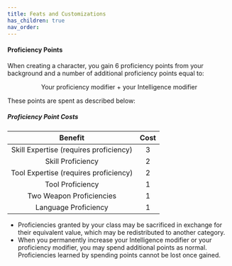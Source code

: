 ```yaml
---
title: Feats and Customizations
has_children: true
nav_order: 
---
```


#### Proficiency Points
When creating a character, you gain 6 proficiency points from your background and a number of additional proficiency points equal to:

<center>

Your proficiency modifier + your Intelligence modifier

</center>

These points are spent as described below:

##### Proficiency Point Costs
| Benefit | Cost |
|:-------:|:----:|
| Skill Expertise (requires proficiency) | 3 |
| Skill Proficiency | 2 |
| Tool Expertise (requires proficiency) | 2 |
| Tool Proficiency | 1 |
| Two Weapon Proficiencies | 1 |
| Language Proficiency | 1 |

* Proficiencies granted by your class may be sacrificed in exchange for their equivalent value, which may be redistributed to another category.
* When you permanently increase your Intelligence modifier or your proficiency modifier, you may spend additional points as normal. Proficiencies learned by spending points cannot be lost once gained.